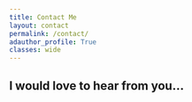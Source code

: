 ```yaml
---
title: Contact Me
layout: contact
permalink: /contact/
adauthor_profile: True
classes: wide
---
```


## I would love to hear from you...

